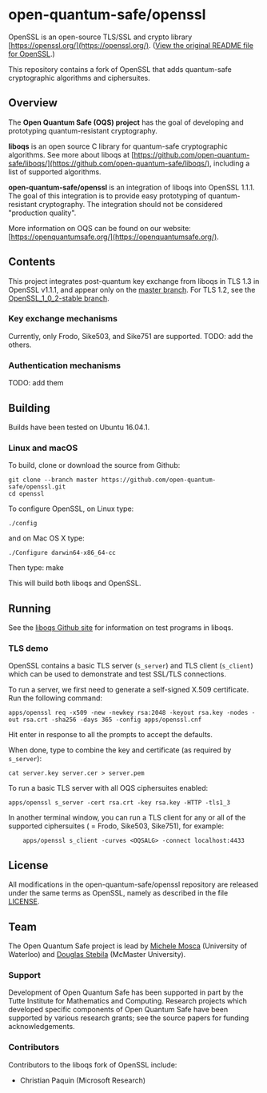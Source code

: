 open-quantum-safe/openssl
=========================

OpenSSL is an open-source TLS/SSL and crypto library [https://openssl.org/](https://openssl.org/).  ([View the original README file for OpenSSL](https://github.com/open-quantum-safe/openssl/blob/master/README).)

This repository contains a fork of OpenSSL that adds quantum-safe cryptographic algorithms and ciphersuites.

Overview
--------

The **Open Quantum Safe (OQS) project** has the goal of developing and prototyping quantum-resistant cryptography.  

**liboqs** is an open source C library for quantum-safe cryptographic algorithms.  See more about liboqs at [https://github.com/open-quantum-safe/liboqs/](https://github.com/open-quantum-safe/liboqs/), including a list of supported algorithms.

**open-quantum-safe/openssl** is an integration of liboqs into OpenSSL 1.1.1.  The goal of this integration is to provide easy prototyping of quantum-resistant cryptography.  The integration should not be considered "production quality".

More information on OQS can be found on our website: [https://openquantumsafe.org/](https://openquantumsafe.org/).

Contents
--------

This project integrates post-quantum key exchange from liboqs in TLS 1.3 in OpenSSL v1.1.1, and appear only on the [master branch](https://github.com/open-quantum-safe/openssl/tree/master). For TLS 1.2, see the [OpenSSL\_1\_0\_2-stable branch](https://github.com/open-quantum-safe/openssl/tree/OpenSSL_1_0_2-stable).

### Key exchange mechanisms

Currently, only Frodo, Sike503, and Sike751 are supported. TODO: add the others.


### Authentication mechanisms

TODO: add them


Building
--------

Builds have been tested on Ubuntu 16.04.1.

### Linux and macOS

To build, clone or download the source from Github:

	git clone --branch master https://github.com/open-quantum-safe/openssl.git
	cd openssl

To configure OpenSSL, on Linux type:

	./config
	
and on Mac OS X type:

	./Configure darwin64-x86_64-cc
	
Then type:
	make
	
This will build both liboqs and OpenSSL.  

Running
-------

See the [liboqs Github site](https://github.com/open-quantum-safe/liboqs/) for information on test programs in liboqs.

### TLS demo

OpenSSL contains a basic TLS server (`s_server`) and TLS client (`s_client`) which can be used to demonstrate and test SSL/TLS connections.

To run a server, we first need to generate a self-signed X.509 certificate.  Run the following command:

	apps/openssl req -x509 -new -newkey rsa:2048 -keyout rsa.key -nodes -out rsa.crt -sha256 -days 365 -config apps/openssl.cnf

Hit enter in response to all the prompts to accept the defaults.  

When done, type to combine the key and certificate (as required by `s_server`):

	cat server.key server.cer > server.pem

To run a basic TLS server with all OQS ciphersuites enabled:

	apps/openssl s_server -cert rsa.crt -key rsa.key -HTTP -tls1_3

In another terminal window, you can run a TLS client for any or all of the supported ciphersuites (<OQSALG> = Frodo, Sike503, Sike751), for example:

        apps/openssl s_client -curves <OQSALG> -connect localhost:4433

License
-------

All modifications in the open-quantum-safe/openssl repository are released under the same terms as OpenSSL, namely as described in the file [LICENSE](https://github.com/open-quantum-safe/openssl/blob/master/LICENSE).  

Team
----

The Open Quantum Safe project is lead by [Michele Mosca](http://faculty.iqc.uwaterloo.ca/mmosca/) (University of Waterloo) and [Douglas Stebila](https://www.douglas.stebila.ca/research/) (McMaster University).

### Support

Development of Open Quantum Safe has been supported in part by the Tutte Institute for Mathematics and Computing.  Research projects which developed specific components of Open Quantum Safe have been supported by various research grants; see the source papers for funding acknowledgements.

### Contributors

Contributors to the liboqs fork of OpenSSL include:

- Christian Paquin (Microsoft Research)